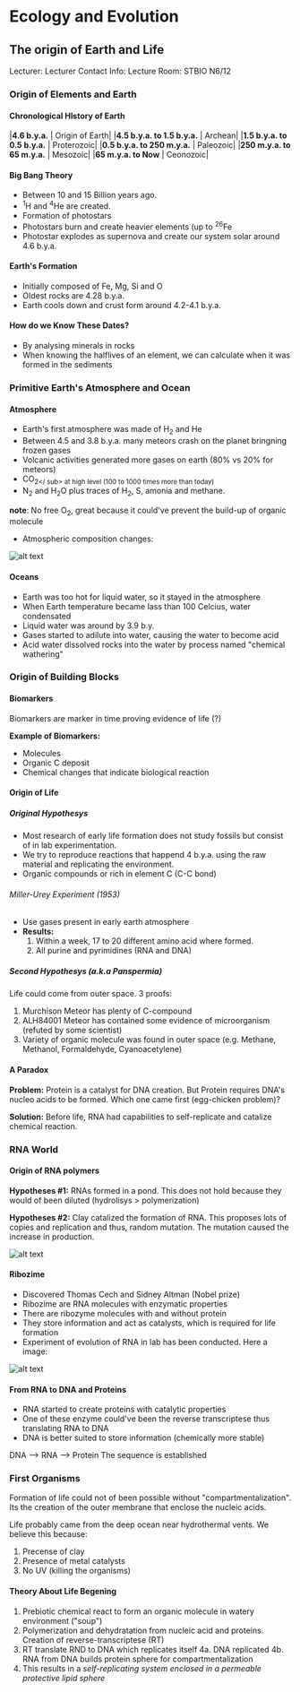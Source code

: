 # Ecology and Evolution

## The origin of Earth and Life
Lecturer: 
Lecturer Contact Info: 
Lecture Room: STBIO N6/12


### Origin of Elements and Earth

#### Chronological HIstory of Earth
|__4.6 b.y.a.__ | Origin of Earth|
|__4.5 b.y.a. to 1.5 b.y.a.__ | Archean|
|__1.5 b.y.a. to 0.5 b.y.a.__ | Proterozoic|
|__0.5 b.y.a. to 250 m.y.a.__ | Paleozoic|
|__250 m.y.a. to 65 m.y.a.__ | Mesozoic|
|__65 m.y.a. to Now__ | Ceonozoic|

#### Big Bang Theory
  * Between 10 and 15 Billion years ago.
  * <sup>1</sup>H and <sup>4</sup>He are created.
  * Formation of photostars
  * Photostars burn and create heavier elements (up to <sup>26</sup>Fe
  * Photostar explodes as supernova and create our system solar around 4.6 b.y.a.

#### Earth's Formation
  * Initially composed of Fe, Mg, Si and O
  * Oldest rocks are 4.28 b.y.a.
  * Earth cools down and crust form around 4.2-4.1 b.y.a.
  
#### How do we Know These Dates?
  * By analysing minerals in rocks
  * When knowing the halflives of an element, we can calculate when it was formed in the sediments
    

### Primitive Earth's Atmosphere and Ocean

#### Atmosphere
  * Earth's first atmosphere was made of H<sub>2</sub> and He
  * Between 4.5 and 3.8 b.y.a. many meteors crash on the planet bringning frozen gases
  * Volcanic activities generated more gases on earth (80% vs 20% for meteors)
  * CO<sub>2</
    sub> at high level (100 to 1000 times more than today)
  * N<sub>2</sub> and H<sub>2</sub>O plus traces of H<sub>2</sub>, S, amonia and methane.

__note__: No free O<sub>2</sub>, great because it could've prevent the build-up of organic molecule
  
  * Atmospheric composition changes:
  
![alt text](lecture_data/atmospheric_composition.png "Atmospheric Composition")

#### Oceans
  
  * Earth was too hot for liquid water, so it stayed in the atmosphere
  * When Earth temperature became lass than 100 Celcius, water condensated
  * Liquid water was around by 3.9 b.y.
  * Gases started to adilute into water, causing the water to become acid
  * Acid water dissolved rocks into the water by process named "chemical wathering"
  

### Origin of Building Blocks

#### Biomarkers

Biomarkers are marker in time proving evidence of life (?)

__Example of Biomarkers:__

  * Molecules
  * Organic C deposit
  * Chemical changes that indicate biological reaction

#### Origin of Life

##### Original Hypothesys

  * Most research of early life formation does not study fossils but consist of in lab experimentation. 
  * We try to reproduce reactions that happend 4 b.y.a. using the raw material and replicating the environment.
  * Organic compounds or rich in element C (C-C bond)
  
###### Miller-Urey Experiment (1953)

  * Use gases present in early earth atmosphere 
  * __Results:__ 
      1. Within a week, 17 to 20 different amino acid where formed.
      2. All purine and pyrimidines (RNA and DNA)

##### Second Hypothesys (a.k.a Panspermia)

Life could come from outer space. 3 proofs:

1. Murchison Meteor has plenty of C-compound
2. ALH84001 Meteor has contained some evidence of microorganism (refuted by some scientist)
3. Variety of organic molecule was found in outer space (e.g. Methane, Methanol, Formaldehyde, Cyanoacetylene)

#### A Paradox

__Problem:__ Protein is a catalyst for DNA creation. But Protein requires DNA's nucleo acids to be formed. Which one came first (egg-chicken problem)?

__Solution:__ Before life, RNA had capabilities to self-replicate and catalize chemical reaction.


### RNA World

#### Origin of RNA polymers

__Hypotheses #1:__ RNAs formed in a pond. This does not hold because they would of been diluted (hydrolisys > polymerization)

__Hypotheses #2:__ Clay catalized the formation of RNA. This proposes lots of copies and replication and thus, random mutation. The mutation caused the increase in production.

![alt text](lecture_data/clay_catalizing.png "Clay catalizing for RNA formation")

####  Ribozime

  * Discovered Thomas Cech and Sidney Altman (Nobel prize)
  * Ribozime are RNA molecules with enzymatic properties 
  * There are ribozyme molecules with and without protein
  * They store information and act as catalysts, which is required for life formation
  * Experiment of evolution of RNA in lab has been conducted. Here a image:
  
![alt text](lecture_data/experiment_2a.png "Ribozome experiment in laboratory")

#### From RNA to DNA and Proteins

  * RNA started to create proteins with catalytic properties
  * One of these enzyme could've been the reverse transcriptese thus translating RNA to DNA
  * DNA is better suited to store information (chemically more stable)

DNA --> RNA --> Protein
The sequence is established


### First Organisms

Formation of life could not of been possible without "compartmentalization". Its the creation of the outer membrane that enclose the nucleic acids. 

Life probably came from the deep ocean near hydrothermal vents. We believe this because:
1. Precense of clay
2. Presence of metal catalysts
3. No UV (killing the organisms)

#### Theory About Life Begening

1. Prebiotic chemical react to form an organic molecule in watery environment ("soup")
2. Polymerization and dehydratation from nucleic acid and proteins. Creation of reverse-transcriptese (RT)
3. RT translate RND to DNA which replicates itself
4a. DNA replicated
4b. RNA from DNA builds protein sphere for compartmentalization
5. This results in a _self-replicating system enclosed in a permeable protective lipid sphere_








